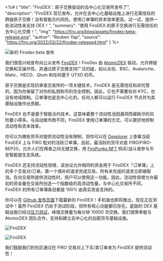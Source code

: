 <%# {
  "title": "FiroDEX：原子交换驱动的去中心化交易所发布了",
  "description": "FiroDEX 现已发布，允许在去中心化基础设施上进行无需信任的跨链原子交换！没有智能合约风险，使用订单簿的资本效率更高。试一试，提供一些流动性来支持 DEX！",
  "summary": "使用 FiroDEX 的原子交换进行无需信任的去中心化交换！",
  "img": "https://firo.org/blog/assets/firodex-beta-release.png",
  "author": "Reuben Yap",
  "source": "https://firo.org/2022/02/22/firodex-released.html"
} %>

![新的 Firodex beta 发布](https://firo.org/blog/assets/firodex-beta-release.png#size=8000x4000 "新的 Firodex beta 发布")

我们很高兴地宣布向公众发布 [FiroDEX](https://github.com/firoorg/FiroDEX-Desktop/releases)！FiroDex 由 [AtomicDEX](https://atomicdex.io/) 驱动，允许跨链交换和互操作性，并通过原子交换支持广泛的链，如以太坊、BSC、Avalanche、Matic、HECO、Qtum 和任何基于 UTXO 的币。

原子交换是实现抗审查交易所的一项关键技术。FiroDEX 是无需信任和非托管的，因为你保留了对你的私钥和币的完全控制。因此，它也不需要任何 KYC，也没有地域限制。订单簿也是去中心化的，任何人都可以运行 FiroDEX 节点并为其基础设施作出贡献。

FiroDEX 也不是基于智能合约技术，这意味着整个流动性池因漏洞而被耗尽的风险要小得多。与自动做市商不同，FiroDEX 使用订单簿的方式，可以更好地控制流动性和资本效率。

你可以为哪些货币对提供流动性没有限制，但你可以在 [Dexplorer](https://dexplorer.io/coin/FIRO) 上查看当前 FiroDEX 上与 FIRO 配对的活跃订单簿。目前，最活跃的货币对是 FIRO/FIRO-BEP20，允许人们在两者之间无缝交换，用 [FiroPunks NFT](https://firopunks.com/) 购买/战斗或参与币安智能链生态系统。

FiroDEX 还支持流动性倍增，该协议允许相同的资金用于 FiroDEX「订单簿」上的多个交易对/订单。第一个填补的请求完成交易，所有未完成的请求立即被取消。在向交易所提供流动性时，用户可以使用这一功能。因此，流动性倍增允许最初的资金量在交易所创造一个指数级的高流动性量。与中心化交易所不同，FiroDEX 的所有订单簿条目都是 100% 由真实资金支持的。

你可以在 [Github 发布页面](https://github.com/firoorg/FiroDEX-Desktop/releases)下载最新的 FiroDEX！手机版也即将推出，现在正在测试中！虽然 FiroDEX 仍处于测试阶段，但所有核心功能都已存在。底层的 DEX 基础设施已经过[压力测试](https://komodoplatform.com/en/blog/atomicdex-stress-test-initial-results/)，峰值交换量为每分钟 10000 次交换。我们很荣幸能与 AtomicDEX 团队合作，支持和建立去中心化的加密货币基础设施。

![FiroDEX](https://firo.org/blog/assets/firodexa.png)

![FiroDEX](https://firo.org/blog/assets/firodexb.png)

我们鼓励我们的社区通过在 FIRO 交易对上下买/卖订单来为 FiroDEX 提供流动性！
